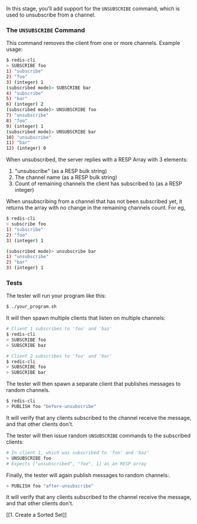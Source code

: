 In this stage, you'll add support for the `UNSUBSCRIBE` command, which is used to unsubscribe from a channel.

### The `UNSUBSCRIBE` Command

This command removes the client from one or more channels. Example usage:

```bash
$ redis-cli
> SUBSCRIBE foo
1) "subscribe"
2) "foo"
3) (integer) 1
(subscribed mode)> SUBSCRIBE bar
4) "subscribe"
5) "bar"
6) (integer) 2
(subscribed mode)> UNSUBSCRIBE foo
7) "unsubscribe"
8) "foo"
9) (integer) 1
(subscribed mode)> UNSUBSCRIBE bar
10) "unsubscribe"
11) "bar"
12) (integer) 0
```

When unsubscribed, the server replies with a RESP Array with 3 elements:

1. "unsubscribe" (as a RESP bulk string)
2. The channel name (as a RESP bulk string)
3. Count of remaining channels the client has subscribed to (as a RESP integer)

When unsubscribing from a channel that has not been subscribed yet, it returns the array with no change in the remaining channels count. For eg,

```bash
$ redis-cli
> subscribe foo
1) "subscribe"
2) "foo"
3) (integer) 1

(subscribed mode)> unsubscribe bar
1) "unsubscribe"
2) "bar"
3) (integer) 1
```

### Tests

The tester will run your program like this:

```bash
$ ./your_program.sh
```

It will then spawn multiple clients that listen on multiple channels:

```bash
# Client 1 subscribes to 'foo' and 'baz'
$ redis-cli
> SUBSCRIBE foo
> SUBSCRIBE baz

# Client 2 subscribes to 'foo' and 'bar'
$ redis-cli
> SUBSCRIBE foo
> SUBSCRIBE bar
```

The tester will then spawn a separate client that publishes messages to random channels.

```bash
$ redis-cli
> PUBLISH foo "before-unsubscribe"
```

It will verify that any clients subscribed to the channel receive the message, and that other clients don't.

The tester will then issue random `UNSUBSCRIBE` commands to the subscribed clients:

```bash
# In client 1, which was subscribed to 'foo' and 'baz'
> UNSUBSCRIBE foo
# Expects ["unsubscribed", "foo", 1] as an RESP array
```

Finally, the tester will again publish messages to random channels:.

```bash
> PUBLISH foo "after-unsubscribe"
```

It will verify that any clients subscribed to the channel receive the message, and that other clients don't.

[[1. Create a Sorted Set]]